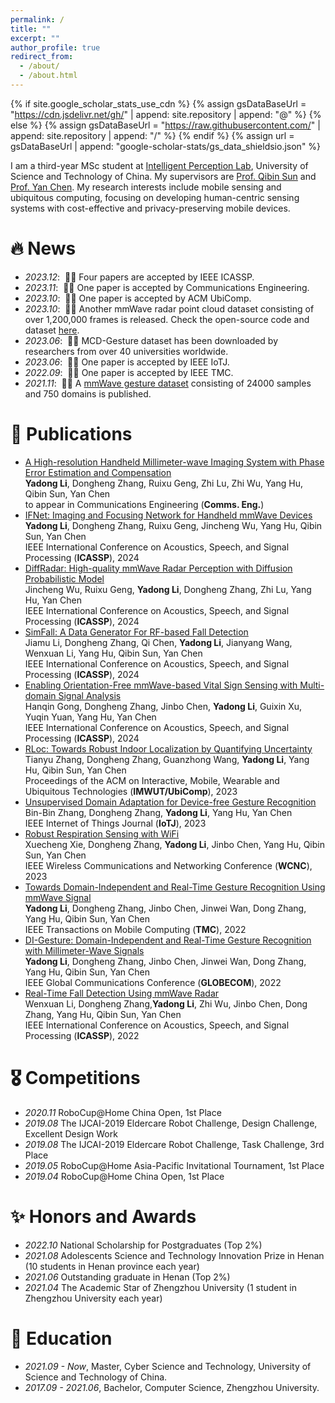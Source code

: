 ```yaml
---
permalink: /
title: ""
excerpt: ""
author_profile: true
redirect_from: 
  - /about/
  - /about.html
---
```


{% if site.google_scholar_stats_use_cdn %}
{% assign gsDataBaseUrl = "https://cdn.jsdelivr.net/gh/" | append: site.repository | append: "@" %}
{% else %}
{% assign gsDataBaseUrl = "https://raw.githubusercontent.com/" | append: site.repository | append: "/" %}
{% endif %}
{% assign url = gsDataBaseUrl | append: "google-scholar-stats/gs_data_shieldsio.json" %}

<span class='anchor' id='about-me'></span>

I am a third-year MSc student at [Intelligent Perception Lab](https://ustc-ip-lab.github.io/), University of Science and Technology of China. My supervisors are [Prof. Qibin Sun](https://ieeexplore.ieee.org/author/37088704418) and [Prof. Yan Chen](https://scholar.google.com/citations?hl=en-EN&user=MVOCn1AAAAAJ).
My research interests include mobile sensing and ubiquitous computing, focusing on developing human-centric sensing systems with cost-effective and privacy-preserving mobile devices. 

# 🔥 News
- *2023.12*: &nbsp;🎉🎉 Four papers are accepted by IEEE ICASSP. 
- *2023.11*: &nbsp;🎉🎉 One paper is accepted by Communications Engineering. 
- *2023.10*: &nbsp;🎉🎉 One paper is accepted by ACM UbiComp. 
- *2023.10*: &nbsp;🎉🎉 Another mmWave radar point cloud dataset consisting of over 1,200,000 frames is released. Check the open-source code and dataset [here](https://github.com/ruixv/RadarEyes).
- *2023.06*: &nbsp;🎉🎉 MCD-Gesture dataset has been downloaded by researchers from over 40 universities worldwide.
- *2023.06*: &nbsp;🎉🎉 One paper is accepted by IEEE IoTJ. 
- *2022.09*: &nbsp;🎉🎉 One paper is accepted by IEEE TMC. 
- *2021.11*: &nbsp;🎉🎉 A [mmWave gesture dataset](https://github.com/DI-HGR/cross_domain_gesture_dataset) consisting of 24000 samples and 750 domains is published. 

# 📝 Publications 
-  [A High-resolution Handheld Millimeter-wave Imaging System with Phase Error Estimation and Compensation]() </br>
  **Yadong Li**, Dongheng Zhang, Ruixu Geng, Zhi Lu, Zhi Wu, Yang Hu, Qibin Sun, Yan Chen  </br>
  to appear in Communications Engineering (**Comms. Eng.**)
- [IFNet: Imaging and Focusing Network for Handheld mmWave Devices]() </br>
  **Yadong Li**, Dongheng Zhang, Ruixu Geng, Jincheng Wu, Yang Hu, Qibin Sun, Yan Chen </br>
  IEEE International Conference on Acoustics, Speech, and Signal Processing (**ICASSP**), 2024
-  [DiffRadar: High-quality mmWave Radar Perception with Diffusion Probabilistic Model]() </br>
  Jincheng Wu, Ruixu Geng, **Yadong Li**, Dongheng Zhang, Zhi Lu, Yang Hu, Yan Chen </br>
  IEEE International Conference on Acoustics, Speech, and Signal Processing (**ICASSP**), 2024
- [SimFall: A Data Generator For RF-based Fall Detection]()  </br>
  Jiamu Li, Dongheng Zhang, Qi Chen, **Yadong Li**, Jianyang Wang, Wenxuan Li, Yang Hu, Qibin Sun, Yan Chen </br>
  IEEE International Conference on Acoustics, Speech, and Signal Processing (**ICASSP**), 2024
- [Enabling Orientation-Free mmWave-based Vital Sign Sensing with Multi-domain Signal Analysis]()  </br>
  Hanqin Gong, Dongheng Zhang, Jinbo Chen, **Yadong Li**, Guixin Xu, Yuqin Yuan, Yang Hu, Yan Chen </br>
  IEEE International Conference on Acoustics, Speech, and Signal Processing (**ICASSP**), 2024
- [RLoc: Towards Robust Indoor Localization by Quantifying Uncertainty]()  </br>
  Tianyu Zhang, Dongheng Zhang, Guanzhong Wang, **Yadong Li**, Yang Hu, Qibin Sun, Yan Chen </br>
  Proceedings of the ACM on Interactive, Mobile, Wearable and Ubiquitous Technologies (**IMWUT/UbiComp**), 2023 
- [Unsupervised Domain Adaptation for Device-free Gesture Recognition](https://ieeexplore.ieee.org/document/10147269)  </br>
  Bin-Bin Zhang, Dongheng Zhang, **Yadong Li**, Yang Hu, Yan Chen </br>
  IEEE Internet of Things Journal (**IoTJ**), 2023
- [Robust Respiration Sensing with WiFi](https://ieeexplore.ieee.org/document/10118809)  </br>
  Xuecheng Xie, Dongheng Zhang, **Yadong Li**, Jinbo Chen, Yang Hu, Qibin Sun, Yan Chen </br>
  IEEE Wireless Communications and Networking Conference (**WCNC**), 2023
- [Towards Domain-Independent and Real-Time Gesture Recognition Using mmWave Signal](https://ieeexplore.ieee.org/abstract/document/9894724)  </br>
  **Yadong Li**, Dongheng Zhang, Jinbo Chen, Jinwei Wan, Dong Zhang, Yang Hu, Qibin Sun, Yan Chen </br>
  IEEE Transactions on Mobile Computing (**TMC**), 2022
- [DI-Gesture: Domain-Independent and Real-Time Gesture Recognition with Millimeter-Wave Signals](https://ieeexplore.ieee.org/document/10001175) </br>
  **Yadong Li**, Dongheng Zhang, Jinbo Chen, Jinwei Wan, Dong Zhang, Yang Hu, Qibin Sun, Yan Chen </br>
  IEEE Global Communications Conference (**GLOBECOM**), 2022
- [Real-Time Fall Detection Using mmWave Radar](https://ieeexplore.ieee.org/document/9747153)  </br>
  Wenxuan Li, Dongheng Zhang,**Yadong Li**, Zhi Wu, Jinbo Chen, Dong Zhang, Yang Hu, Qibin Sun, Yan Chen </br>
  IEEE International Conference on Acoustics, Speech, and Signal Processing (**ICASSP**), 2022


# 🎖 Competitions
- *2020.11* RoboCup@Home China Open, 1st Place
- *2019.08* The IJCAI-2019 Eldercare Robot Challenge, Design Challenge, Excellent Design Work 
- *2019.08* The IJCAI-2019 Eldercare Robot Challenge, Task Challenge, 3rd Place
- *2019.05* RoboCup@Home Asia-Pacific Invitational Tournament, 1st Place
- *2019.04* RoboCup@Home China Open, 1st Place


# ✨ Honors and Awards
- *2022.10* National Scholarship for Postgraduates (Top 2%)
- *2021.08* Adolescents Science and Technology Innovation Prize in Henan (10 students in Henan province each year) 
- *2021.06* Outstanding graduate in Henan (Top 2%)
- *2021.04* The Academic Star of Zhengzhou University (1 student in Zhengzhou University each year) 


# 📖 Education
- *2021.09 - Now*, Master, Cyber Science and Technology, University of Science and Technology of China. 
- *2017.09 - 2021.06*, Bachelor, Computer Science, Zhengzhou University. 



